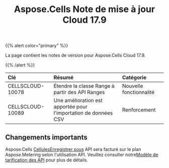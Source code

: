 ﻿---
title: Aspose.Cells Note de mise à jour Cloud 17.9
second_title: Aspose.Cells Cloud Documen
type: docs
url: /fr/aspose-cells-cloud-17-9-release-notes/
aliases: [ /aspose-cells-for-cloud-17-9-release-notes/]
description: Aspose.Cells Cloud prend en charge Excel pour créer, convertir, fusionner, diviser, protéger, opération d'objet interne, etc.
weight: 30
---
{{% alert color="primary" %}} 

La page contient les notes de version pour Aspose.Cells Cloud 17.9.

{{% /alert %}} 

|**Clé**|**Résumé**|**Catégorie**|
|:- |:- |:- |
|CELLSCLOUD-10078|Étendre la classe Range à partir des API Ranges|Nouvelle fonctionnalité|
|CELLSCLOUD-10089|Une amélioration est apportée pour l'importation de données CSV|Renforcement|
## **Changements importants**
Aspose.Cells [CellulesEnregistrer sous](https://apireference.aspose.cloud/cells/#!/CellsSaveAs/CellsSaveAs_PostDocumentSaveAs) API sera facturé sur le plan Aspose.Metering selon l'utilisation API. Veuillez consulter notre[Modèle de tarification des API](https://purchase.aspose.cloud/pricing) pour plus de détails.


